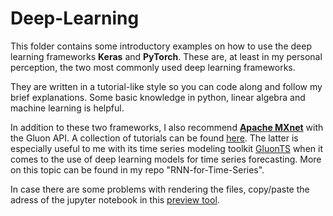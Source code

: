 # Deep-Learning

This folder contains some introductory examples on how to use the deep learning frameworks **Keras** and **PyTorch**. These are, at least in my personal perception, the two most commonly used deep learning frameworks. 

They are written in a tutorial-like style so you can code along and follow my brief explanations. Some basic knowledge in python, linear algebra and machine learning is helpful.


In addition to these two frameworks, I also recommend **[Apache MXnet](https://mxnet.apache.org/)** with the Gluon API. A collection of tutorials can be found [here](https://gluon.mxnet.io/). The latter is especially useful to me with its time series modeling toolkit [GluonTS](https://aws.amazon.com/de/blogs/opensource/gluon-time-series-open-source-time-series-modeling-toolkit/) when it comes to the use of deep learning models for time series forecasting. More on this topic can be found in my repo "RNN-for-Time-Series".

In case there are some problems with rendering the files, copy/paste the adress of the jupyter notebook in this [preview tool](https://nbviewer.jupyter.org/).
